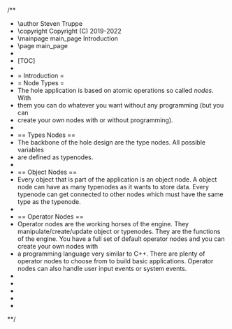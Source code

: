 /**
 * \author Steven Truppe
 * \copyright Copyright (C) 2019-2022
 * \mainpage main_page Introduction
 * \page main_page
 *
 * [TOC]
 *
 * = Introduction =
 * = Node Types =
 * The hole application is based on atomic operations so called *nodes*. With 
 * them you can do whatever you want without any programming (but you can 
 * create your own nodes with or without programming).
 *
 *  == Types Nodes ==
 * The backbone of the hole design are the type nodes. All possible variables
 * are defined as typenodes.
 *
 *  == Object Nodes ==
 *  Every object that is part of the application is an object node. A object node can have as many typenodes as it wants to store data. Every typenode can get connected to other nodes which must have the same type as the typenode.
 *
 *  == Operator Nodes ==
 *  Operator nodes are the working horses of the engine. They manipulate/create/update object or typenodes. They are the functions of the engine. You have a full set of default operator nodes and you can create your own nodes with 
 *  a programming language very similar to C++. There are plenty of operator nodes to choose from to build basic applications. Operator nodes can also handle user input events or system events.
 *
 *
 *
 *
 *
 **/

